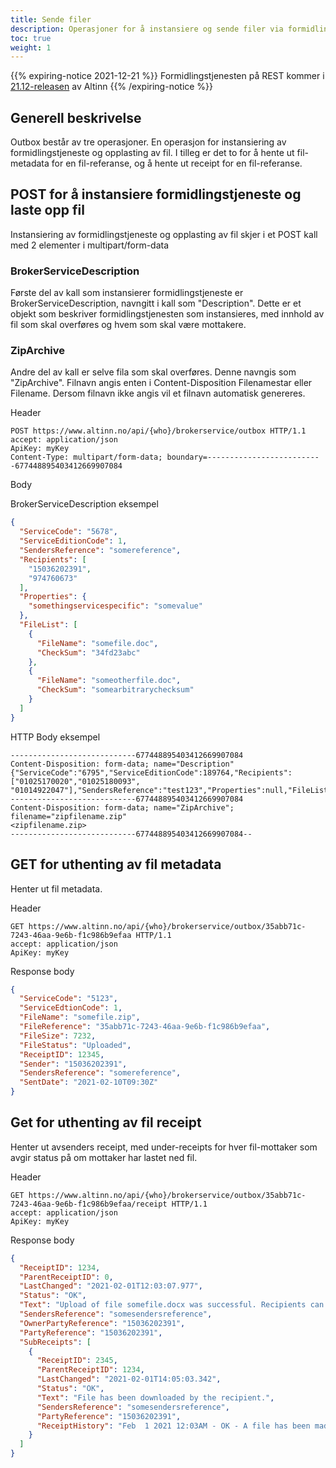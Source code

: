 ```yaml
---
title: Sende filer
description: Operasjoner for å instansiere og sende filer via formidlingstjeneste, i tillegg til å sjekke status på filer
toc: true
weight: 1
---
```


{{% expiring-notice 2021-12-21 %}}
Formidlingstjenesten på REST kommer i [21.12-releasen](/docs/ny-funksjonalitet/prodsetting/) av Altinn
{{% /expiring-notice %}}

## Generell beskrivelse
Outbox består av tre operasjoner. 
En operasjon for instansiering av formidlingstjeneste og opplasting av fil.
I tilleg er det to for å hente ut fil-metadata for en fil-referanse, og å hente ut receipt for en fil-referanse.

## POST for å instansiere formidlingstjeneste og laste opp fil
Instansiering av formidlingstjeneste og opplasting av fil skjer i et POST kall med 2 elementer i multipart/form-data

### BrokerServiceDescription
Første del av kall som instansierer formidlingstjeneste er BrokerServiceDescription, navngitt i kall som "Description". 
Dette er et objekt som beskriver formidlingstjenesten som instansieres, med innhold av fil som skal overføres og hvem som skal være mottakere.

### ZipArchive
Andre del av kall er selve fila som skal overføres. Denne navngis som "ZipArchive". Filnavn angis enten i Content-Disposition Filenamestar eller Filename.
Dersom filnavn ikke angis vil et filnavn automatisk genereres.

Header
```HTTP
POST https://www.altinn.no/api/{who}/brokerservice/outbox HTTP/1.1 
accept: application/json
ApiKey: myKey
Content-Type: multipart/form-data; boundary=--------------------------677448895403412669907084
```

Body

BrokerServiceDescription eksempel

```JSON
{
  "ServiceCode": "5678",
  "ServiceEditionCode": 1,
  "SendersReference": "somereference",
  "Recipients": [
    "15036202391",
    "974760673"
  ],
  "Properties": {
    "somethingservicespecific": "somevalue"
  },
  "FileList": [
    {
      "FileName": "somefile.doc",
      "CheckSum": "34fd23abc"
    },
    {
      "FileName": "someotherfile.doc",
      "CheckSum": "somearbitrarychecksum"
    }
  ]
}
```

HTTP Body eksempel
```HTTP
----------------------------677448895403412669907084
Content-Disposition: form-data; name="Description"
{"ServiceCode":"6795","ServiceEditionCode":189764,"Recipients":["01025170020","01025180093", "01014922047"],"SendersReference":"test123","Properties":null,"FileList":null}
----------------------------677448895403412669907084
Content-Disposition: form-data; name="ZipArchive"; filename="zipfilename.zip"
<zipfilename.zip>
----------------------------677448895403412669907084--
```

<!-- cUrl eksempel: curl -X "POST" "http://localhost:85/api/910476882/brokerservice/outbox/" -H "accept: application/json" -H "Content-Type: multipart/form-data" -H "Cookie: .ASPXAUTH=5576628BCE9CCAEB93654B3A2E0C20D9BBD775044DBE3A06637C71D1B642D322D851E8EB2CE7DD9D839486E260E76C3A001B21C54AFB78C7D4ED0A1FED915EEC1DDACB5AEF3E140670E292AAD4DD9C71F8FD776F7D70677573AC3CFAE286C32A8D650495B145B5C468E2A145FA2EBB260096A847787129E4DD4A84A1F3FF92D7CFB49143BA5CA7F9DA8ACA9B3D267D3799CE1D7831A1F290B47B7E234EE8ED65DAF83356192931F67B936EB78A14A3E5E23795E83C45FC8943C05BAF2C5099D1CD56EF907FF02680FE7F5FDC3E1DA525ED891BCD55AE1AAA2569C1E476EF763B1918AA0D95A870C29906CB041E5A35609C1400F3" -H "ApiKey: 130AC941-063E-4005-A114-CB4C0371DB80" -F "Description={'ServiceCode':'6795','ServiceEditionCode':189764,'Recipients':['01025170020','01025180093', '01014922047'],'SendersReference':'test123','Properties':null,'FileList':null}" -F "ZipArchive=@C:\Temp\myzupfile.zip" -->

## GET for uthenting av fil metadata
Henter ut fil metadata.

Header
```HTTP
GET https://www.altinn.no/api/{who}/brokerservice/outbox/35abb71c-7243-46aa-9e6b-f1c986b9efaa HTTP/1.1 
accept: application/json
ApiKey: myKey
```

Response body
```JSON
{
  "ServiceCode": "5123",
  "ServiceEdtionCode": 1,
  "FileName": "somefile.zip",
  "FileReference": "35abb71c-7243-46aa-9e6b-f1c986b9efaa",
  "FileSize": 7232,
  "FileStatus": "Uploaded",
  "ReceiptID": 12345,
  "Sender": "15036202391",
  "SendersReference": "somereference",
  "SentDate": "2021-02-10T09:30Z"
}
```

## Get for uthenting av fil receipt
Henter ut avsenders receipt, med under-receipts for hver fil-mottaker som avgir status på om mottaker har lastet ned fil.

Header
```HTTP
GET https://www.altinn.no/api/{who}/brokerservice/outbox/35abb71c-7243-46aa-9e6b-f1c986b9efaa/receipt HTTP/1.1 
accept: application/json
ApiKey: myKey
```

Response body
```JSON
{
  "ReceiptID": 1234,
  "ParentReceiptID": 0,
  "LastChanged": "2021-02-01T12:03:07.977",
  "Status": "OK",
  "Text": "Upload of file somefile.docx was successful. Recipients can now download the file.",
  "SendersReference": "somesendersreference",
  "OwnerPartyReference": "15036202391",
  "PartyReference": "15036202391",
  "SubReceipts": [
    {
      "ReceiptID": 2345,
      "ParentReceiptID": 1234,
      "LastChanged": "2021-02-01T14:05:03.342",
      "Status": "OK",
      "Text": "File has been downloaded by the recipient.",
      "SendersReference": "somesendersreference",
      "PartyReference": "15036202391",
      "ReceiptHistory": "Feb  1 2021 12:03AM - OK - A file has been made available for download."
    }
  ]
}
```